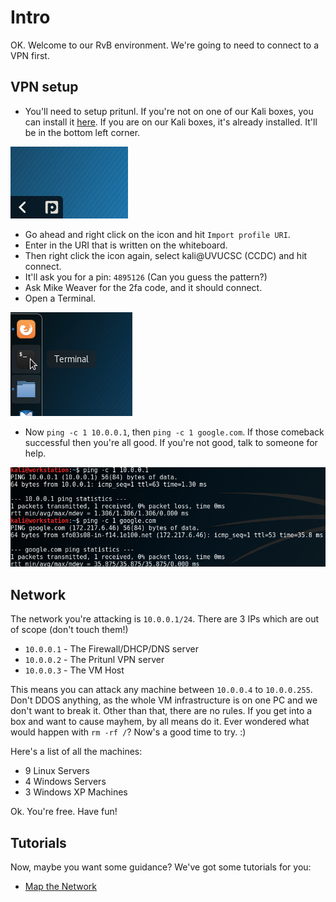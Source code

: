 # Intro
OK. Welcome to our RvB environment. We're going to need to connect to a VPN first. 

## VPN setup
- You'll need to setup pritunl. If you're not on one of our Kali boxes, you can install it [here](https://client.pritunl.com/#install). If you are on our Kali boxes, it's already installed. It'll be in the bottom left corner.

![Image of Pritunl Icon](images/pritunl.png)

- Go ahead and right click on the icon and hit `Import profile URI`.
- Enter in the URI that is written on the whiteboard.
- Then right click the icon again, select kali@UVUCSC (CCDC) and hit connect.
- It'll ask you for a pin: `4895126` (Can you guess the pattern?)
- Ask Mike Weaver for the 2fa code, and it should connect.
- Open a Terminal.

![Image of Terminal Icon](images/terminal.png)

- Now `ping -c 1 10.0.0.1`, then `ping -c 1 google.com`. If those comeback successful then you're all good. If you're not good, talk to someone for help.

![Image of Ping](images/ping.png)

## Network

The network you're attacking is `10.0.0.1/24`. 
There are 3 IPs which are out of scope (don't touch them!)
- `10.0.0.1` - The Firewall/DHCP/DNS server
- `10.0.0.2` - The Pritunl VPN server
- `10.0.0.3` - The VM Host

This means you can attack any machine between `10.0.0.4` to `10.0.0.255`. Don't DDOS anything, as the whole VM infrastructure is on one PC and we don't want to break it. Other than that, there are no rules. If you get into a box and want to cause mayhem, by all means do it. Ever wondered what would happen with `rm -rf /`? Now's a good time to try. :)

Here's a list of all the machines:
- 9 Linux Servers
- 4 Windows Servers
- 3 Windows XP Machines

Ok. You're free. Have fun!

## Tutorials

Now, maybe you want some guidance? We've got some tutorials for you:
- [Map the Network](nmap.md)
